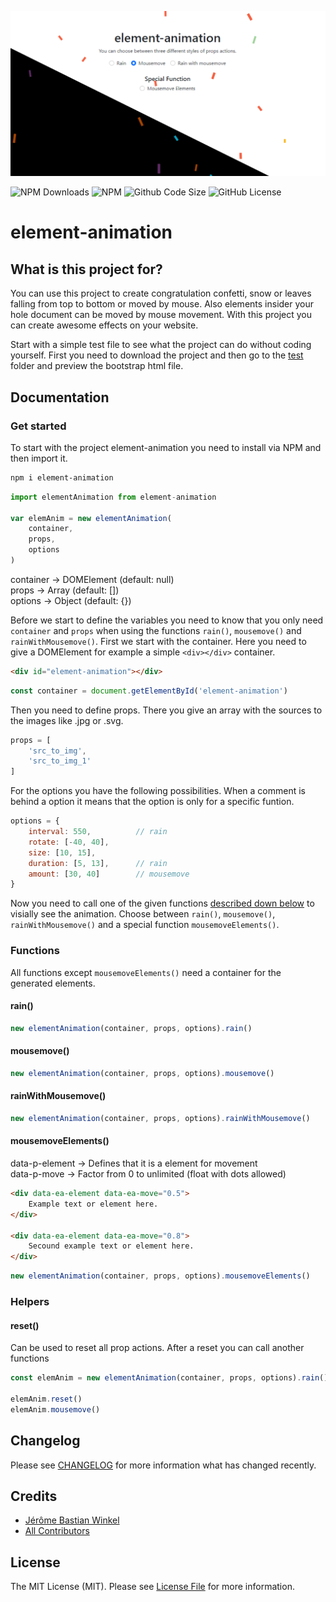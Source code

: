 <p align="center"><img src="/img/socialcard.jpg" alt="Social Card of element-animation"></p>

![NPM Downloads](https://img.shields.io/npm/dt/element-animation)
![NPM](https://img.shields.io/npm/v/element-animation)
![Github Code Size](https://img.shields.io/github/languages/code-size/jersyfi/element-animation)
![GitHub License](https://img.shields.io/github/license/jersyfi/element-animation)

# element-animation

## What is this project for?
You can use this project to create congratulation confetti, snow or leaves falling from top to bottom or moved by mouse. Also elements insider your hole document can be moved by mouse movement. With this project you can create awesome effects on your website.

Start with a simple test file to see what the project can do without coding yourself. First you need to download the project and then go to the [test](./test/) folder and preview the bootstrap html file.

## Documentation

### Get started

To start with the project element-animation you need to install via NPM and then import it.

```bash
npm i element-animation
```

```javascript
import elementAnimation from element-animation

var elemAnim = new elementAnimation(
    container,
    props,
    options
)
```

container -> DOMElement (default: null) \
props -> Array (default: []) \
options -> Object (default: {})

Before we start to define the variables you need to know that you only need `container` and `props` when using the functions `rain()`, `mousemove()` and `rainWithMousemove()`.
First we start with the container. Here you need to give a DOMElement for example a simple `<div></div>` container.

```html
<div id="element-animation"></div>
```

```javascript
const container = document.getElementById('element-animation')
```

Then you need to define props. There you give an array with the sources to the images like .jpg or .svg.

```javascript
props = [
    'src_to_img',
    'src_to_img_1'
]
```

For the options you have the following possibilities. When a comment is behind a option it means that the option is only for a specific funtion.

```javascript
options = {
    interval: 550,          // rain
    rotate: [-40, 40],
    size: [10, 15],
    duration: [5, 13],      // rain
    amount: [30, 40]        // mousemove
}
```

Now you need to call one of the given functions [described down below](#functions) to visially see the animation. Choose between `rain()`, `mousemove()`, `rainWithMousemove()` and a special function `mousemoveElements()`.

### Functions

All functions except `mousemoveElements()` need a container for the generated elements.

#### rain()
```javascript
new elementAnimation(container, props, options).rain()
```

#### mousemove()
```javascript
new elementAnimation(container, props, options).mousemove()
```

#### rainWithMousemove()
```javascript
new elementAnimation(container, props, options).rainWithMousemove()
```

#### mousemoveElements()
data-p-element -> Defines that it is a element for movement
<br>data-p-move -> Factor from 0 to unlimited (float with dots allowed)

```html
<div data-ea-element data-ea-move="0.5">
    Example text or element here.
</div>

<div data-ea-element data-ea-move="0.8">
    Secound example text or element here.
</div>
```

```javascript
new elementAnimation(container, props, options).mousemoveElements()
```

### Helpers

#### reset()
Can be used to reset all prop actions.
After a reset you can call another functions

```javascript
const elemAnim = new elementAnimation(container, props, options).rain()

elemAnim.reset()
elemAnim.mousemove()
```

## Changelog
Please see [CHANGELOG](CHANGELOG.md) for more information what has changed recently.

## Credits
- [Jérôme Bastian Winkel](https://github.com/jersyfi)
- [All Contributors](../../contributors)

## License
The MIT License (MIT). Please see [License File](LICENSE) for more information.
